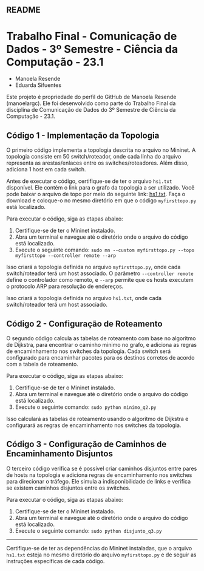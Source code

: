 ## README 
# Trabalho Final - Comunicação de Dados - 3º Semestre - Ciência da Computação - 23.1
- Manoela Resende
- Eduarda Sifuentes

Este projeto é propriedade do perfil do GitHub de Manoela Resende (manoelargc). Ele foi desenvolvido como parte do Trabalho Final da disciplina de Comunicação de Dados do 3º Semestre de Ciência da Computação - 23.1.


## Código 1 - Implementação da Topologia

O primeiro código implementa a topologia descrita no arquivo no Mininet. A topologia consiste em 50 switch/roteador, onde cada linha do arquivo representa as arestas/enlaces entre os switches/roteadores. Além disso, adiciona 1 host em cada switch.

Antes de executar o código, certifique-se de ter o arquivo `hs1.txt` disponível. Ele contém o link para o grafo da topologia a ser utilizado. Você pode baixar o arquivo de topo por meio do seguinte link: [hs1.txt](https://www.dropbox.com/s/eesdxvin964v0os/hs1.txt?dl=0). Faça o download e coloque-o no mesmo diretório em que o código `myfirsttopo.py` está localizado.

Para executar o código, siga as etapas abaixo:

1. Certifique-se de ter o Mininet instalado.
2. Abra um terminal e navegue até o diretório onde o arquivo do código está localizado.
3. Execute o seguinte comando: `sudo mn --custom myfirsttopo.py --topo myfirsttopo --controller remote --arp`

Isso criará a topologia definida no arquivo `myfirsttopo.py`, onde cada switch/roteador terá um host associado. O parâmetro `--controller remote` define o controlador como remoto, e `--arp` permite que os hosts executem o protocolo ARP para resolução de endereços.

Isso criará a topologia definida no arquivo `hs1.txt`, onde cada switch/roteador terá um host associado.


## Código 2 - Configuração de Roteamento

O segundo código calcula as tabelas de roteamento com base no algoritmo de Dijkstra, para encontrar o caminho minimo no grafo, e adiciona as regras de encaminhamento nos switches da topologia. Cada switch será configurado para encaminhar pacotes para os destinos corretos de acordo com a tabela de roteamento.

Para executar o código, siga as etapas abaixo:

1. Certifique-se de ter o Mininet instalado.
2. Abra um terminal e navegue até o diretório onde o arquivo do código está localizado.
3. Execute o seguinte comando: `sudo python minimo_q2.py`

Isso calculará as tabelas de roteamento usando o algoritmo de Dijkstra e configurará as regras de encaminhamento nos switches da topologia.


## Código 3 - Configuração de Caminhos de Encaminhamento Disjuntos

O terceiro código verifica se é possível criar caminhos disjuntos entre pares de hosts na topologia e adiciona regras de encaminhamento nos switches para direcionar o tráfego. Ele simula a indisponibilidade de links e verifica se existem caminhos disjuntos entre os switches.

Para executar o código, siga as etapas abaixo:

1. Certifique-se de ter o Mininet instalado.
2. Abra um terminal e navegue até o diretório onde o arquivo do código está localizado.
3. Execute o seguinte comando: `sudo python disjunto_q3.py`

-------------

Certifique-se de ter as dependências do Mininet instaladas, que o arquivo `hs1.txt` esteja no mesmo diretório do arquivo `myfirsttopo.py` e de seguir as instruções específicas de cada código.
